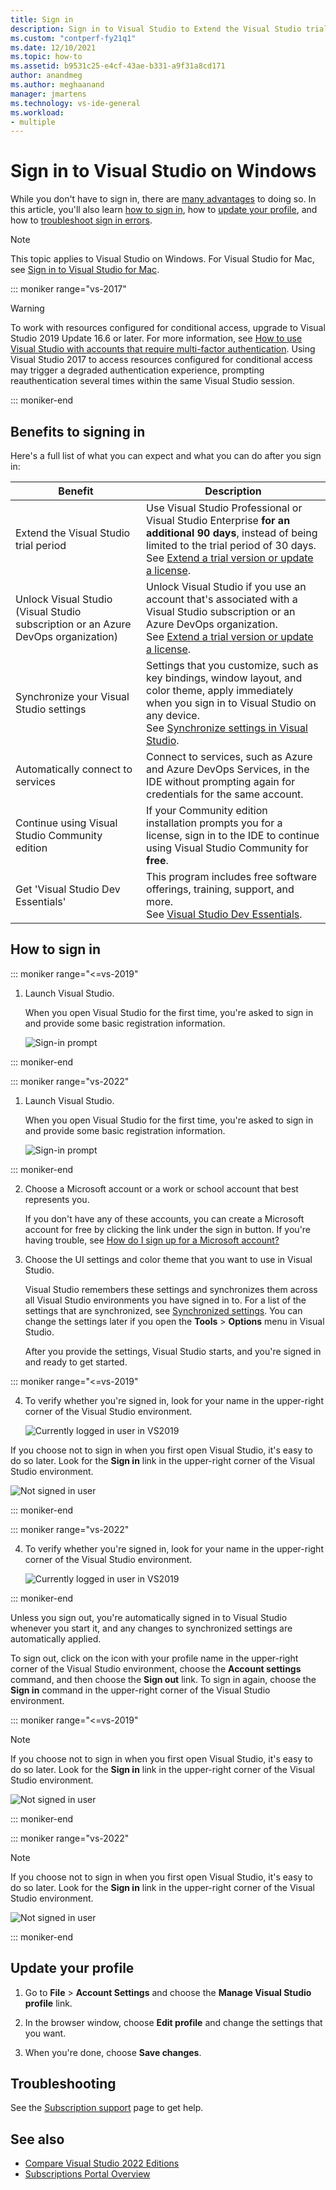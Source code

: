 ```yaml
---
title: Sign in 
description: Sign in to Visual Studio to Extend the Visual Studio trial period, Unlock Visual Studio, and more
ms.custom: "contperf-fy21q1"
ms.date: 12/10/2021
ms.topic: how-to
ms.assetid: b9531c25-e4cf-43ae-b331-a9f31a8cd171
author: anandmeg
ms.author: meghaanand
manager: jmartens
ms.technology: vs-ide-general
ms.workload:
- multiple
---
```

# Sign in to Visual Studio on Windows 

While you don't have to sign in, there are [many advantages](#benefits-to-signing-in) to doing so. In this article, you'll also learn [how to sign in](#how-to-sign-in), how to [update your profile](#update-your-profile), and how to [troubleshoot sign in errors](#troubleshooting).

> [!NOTE]
> This topic applies to Visual Studio on Windows. For Visual Studio for Mac, see [Sign in to Visual Studio for Mac](/visualstudio/mac/signing-in).

::: moniker range="vs-2017"

> [!WARNING]
> To work with resources configured for conditional access, upgrade to Visual Studio 2019 Update 16.6 or later. For more information, see [How to use Visual Studio with accounts that require multi-factor authentication](work-with-multi-factor-authentication.md).
> Using Visual Studio 2017 to access resources configured for conditional access may trigger a degraded authentication experience, prompting reauthentication several times within the same Visual Studio session. 
> 
::: moniker-end

## Benefits to signing in

Here's a full list of what you can expect and what you can do after you sign in:

|Benefit|Description|
|---|---|
|Extend the Visual Studio trial period|Use Visual Studio Professional or Visual Studio Enterprise **for an additional 90 days**, instead of being limited to the trial period of 30 days. <br/>See [Extend a trial version or update a license](../ide/how-to-unlock-visual-studio.md).|
|Unlock Visual Studio (Visual Studio subscription or an Azure DevOps organization)|Unlock Visual Studio if you use an account that's associated with a Visual Studio subscription or an Azure DevOps organization.<br/>See [Extend a trial version or update a license](../ide/how-to-unlock-visual-studio.md).|
|Synchronize your Visual Studio settings|Settings that you customize, such as key bindings, window layout, and color theme, apply immediately when you sign in to Visual Studio on any device. <br/>See [Synchronize settings in Visual Studio](../ide/synchronized-settings-in-visual-studio.md).|
|Automatically connect to services|Connect to services, such as Azure and Azure DevOps Services, in the IDE without prompting again for credentials for the same account.|
|Continue using Visual Studio Community edition|If your Community edition installation prompts you for a license, sign in to the IDE to continue using Visual Studio Community for **free**. |
|Get 'Visual Studio Dev Essentials'|This program includes free software offerings, training, support, and more. <br/>See [Visual Studio Dev Essentials](https://visualstudio.microsoft.com/dev-essentials/).|

## How to sign in 

::: moniker range="<=vs-2019"

1. Launch Visual Studio.

   When you open Visual Studio for the first time, you're asked to sign in and provide some basic registration information.

   ![Sign-in prompt](../ide/media/vs2019_signinpopup.png)

::: moniker-end

::: moniker range="vs-2022"

1. Launch Visual Studio.

   When you open Visual Studio for the first time, you're asked to sign in and provide some basic registration information.

   ![Sign-in prompt](../ide/media/vs-2022/visual-studio-sign-in-pop-up.png)

::: moniker-end

2. Choose a Microsoft account or a work or school account that best represents you. 
   
   If you don't have any of these accounts, you can create a Microsoft account for free by clicking the link under the sign in button. If you're having trouble, see [How do I sign up for a Microsoft account?](https://support.microsoft.com/help/4026324/microsoft-account-how-to-create)

3. Choose the UI settings and color theme that you want to use in Visual Studio. 
   
   Visual Studio remembers these settings and synchronizes them across all Visual Studio environments you have signed in to. For a list of the settings that are synchronized, see [Synchronized settings](../ide/synchronized-settings-in-visual-studio.md). You can change the settings later if you open the **Tools** > **Options** menu in Visual Studio.

   After you provide the settings, Visual Studio starts, and you're signed in and ready to get started. 

::: moniker range="<=vs-2019"

4. To verify whether you're signed in, look for your name in the upper-right corner of the Visual Studio environment.

   ![Currently logged in user in VS2019](../ide/media/vs2019_username.png)

If you choose not to sign in when you first open Visual Studio, it's easy to do so later. Look for the **Sign in** link in the upper-right corner of the Visual Studio environment.

![Not signed in user](../ide/media/vs2019_usernotsignedin.png)

::: moniker-end

::: moniker range="vs-2022"

4. To verify whether you're signed in, look for your name in the upper-right corner of the Visual Studio environment.

   ![Currently logged in user in VS2019](../ide/media/vs-2022/visual-studio-sign-in.png)

::: moniker-end

Unless you sign out, you're automatically signed in to Visual Studio whenever you start it, and any changes to synchronized settings are automatically applied.

To sign out, click on the icon with your profile name in the upper-right corner of the Visual Studio environment, choose the **Account settings** command, and then choose the **Sign out** link. To sign in again, choose the **Sign in** command in the upper-right corner of the Visual Studio environment.

::: moniker range="<=vs-2019"

> [!NOTE]
> If you choose not to sign in when you first open Visual Studio, it's easy to do so later. Look for the **Sign in** link in the upper-right corner of the Visual Studio environment.

![Not signed in user](../ide/media/vs2019_usernotsignedin.png)

::: moniker-end

::: moniker range="vs-2022"

> [!NOTE]
> If you choose not to sign in when you first open Visual Studio, it's easy to do so later. Look for the **Sign in** link in the upper-right corner of the Visual Studio environment.

![Not signed in user](../ide/media/vs-2022/visual-studio-user-not-signed-in.png)

::: moniker-end

## Update your profile

1. Go to **File** > **Account Settings** and choose the **Manage Visual Studio profile** link.

1. In the browser window, choose **Edit profile** and change the settings that you want.

1. When you're done, choose **Save changes**.

## Troubleshooting

See the [Subscription support](https://visualstudio.microsoft.com/subscriptions/support/) page to get help.

## See also
- [Compare Visual Studio 2022 Editions](https://visualstudio.microsoft.com/vs/compare/)
- [Subscriptions Portal Overview](/visualstudio/subscriptions/using-the-subscriber-portal)
